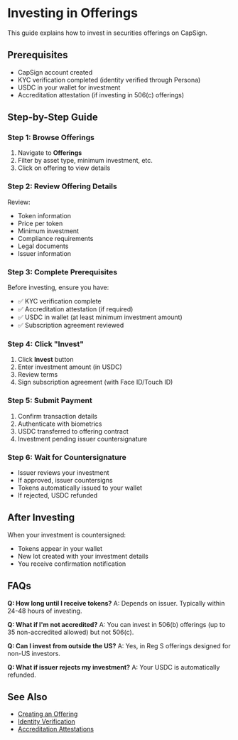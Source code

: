 # Investing in Offerings

This guide explains how to invest in securities offerings on CapSign.

## Prerequisites

- CapSign account created
- KYC verification completed (identity verified through Persona)
- USDC in your wallet for investment
- Accreditation attestation (if investing in 506(c) offerings)

## Step-by-Step Guide

### Step 1: Browse Offerings

1. Navigate to **Offerings**
2. Filter by asset type, minimum investment, etc.
3. Click on offering to view details

### Step 2: Review Offering Details

Review:
- Token information
- Price per token
- Minimum investment
- Compliance requirements
- Legal documents
- Issuer information

### Step 3: Complete Prerequisites

Before investing, ensure you have:

- ✅ KYC verification complete
- ✅ Accreditation attestation (if required)
- ✅ USDC in wallet (at least minimum investment amount)
- ✅ Subscription agreement reviewed

### Step 4: Click "Invest"

1. Click **Invest** button
2. Enter investment amount (in USDC)
3. Review terms
4. Sign subscription agreement (with Face ID/Touch ID)

### Step 5: Submit Payment

1. Confirm transaction details
2. Authenticate with biometrics
3. USDC transferred to offering contract
4. Investment pending issuer countersignature

### Step 6: Wait for Countersignature

- Issuer reviews your investment
- If approved, issuer countersigns
- Tokens automatically issued to your wallet
- If rejected, USDC refunded

## After Investing

When your investment is countersigned:

- Tokens appear in your wallet
- New lot created with your investment details
- You receive confirmation notification

## FAQs

**Q: How long until I receive tokens?**
A: Depends on issuer. Typically within 24-48 hours of investing.

**Q: What if I'm not accredited?**
A: You can invest in 506(b) offerings (up to 35 non-accredited allowed) but not 506(c).

**Q: Can I invest from outside the US?**
A: Yes, in Reg S offerings designed for non-US investors.

**Q: What if issuer rejects my investment?**
A: Your USDC is automatically refunded.

## See Also

- [Creating an Offering](creating-an-offering.md)
- [Identity Verification](/identity/verification.md)
- [Accreditation Attestations](/identity/issuer-attestations.md)
